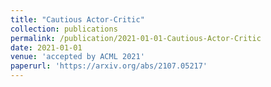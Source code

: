 ```yaml
---
title: "Cautious Actor-Critic"
collection: publications
permalink: /publication/2021-01-01-Cautious-Actor-Critic
date: 2021-01-01
venue: 'accepted by ACML 2021'  
paperurl: 'https://arxiv.org/abs/2107.05217'  
---
```


